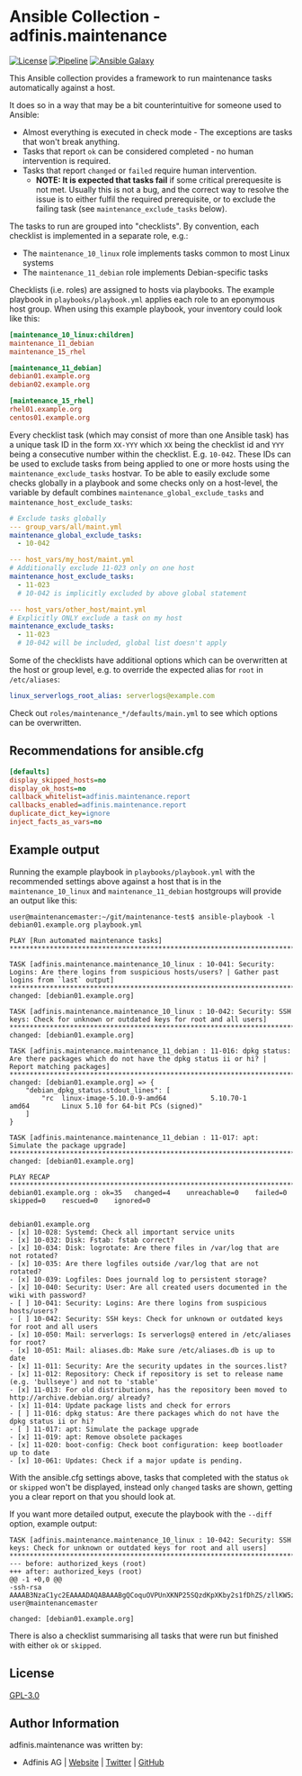 # Ansible Collection - adfinis.maintenance

[![License](https://img.shields.io/github/license/adfinis/ansible-collection-maintenance?style=flat-square)](https://github.com/adfinis/ansible-collection-maintenance/blob/main/LICENSE)
[![Pipeline](https://img.shields.io/github/actions/workflow/status/adfinis/ansible-collection-maintenance/.github/workflows/ansible-lint.yml?branch=main&style=flat-square)](https://github.com/adfinis/ansible-collection-maintenance/actions)
[![Ansible Galaxy](https://img.shields.io/badge/collection-adfinis.maintenance-informational?style=flat-square)](https://galaxy.ansible.com/adfinis/maintenance)
<!--[![Ansible Galaxy](https://img.shields.io/ansible/collection/2059?style=flat-square)](https://galaxy.ansible.com/adfinis/maintenance)-->

This Ansible collection provides a framework to run maintenance tasks automatically against a host.

It does so in a way that may be a bit counterintuitive for someone used to Ansible:
* Almost everything is executed in check mode - The exceptions are tasks that won't break anything.
* Tasks that report `ok` can be considered completed - no human intervention is required.
* Tasks that report `changed` or `failed` require human intervention.
  * **NOTE: It is expected that tasks fail** if some critical prerequesite is not met.  Usually this is not a bug, and
    the correct way to resolve the issue is to either fulfil the required prerequisite, or to exclude the failing task
    (see `maintenance_exclude_tasks` below).

The tasks to run are grouped into "checklists". By convention, each checklist is implemented in a separate role, e.g.:
* The `maintenance_10_linux` role implements tasks common to most Linux systems
* The `maintenance_11_debian` role implements Debian-specific tasks

Checklists (i.e. roles) are assigned to hosts via playbooks.  The
example playbook in `playbooks/playbook.yml` applies each role to an
eponymous host group.  When using this example playbook, your inventory could look like this:

```ini
[maintenance_10_linux:children]
maintenance_11_debian
maintenance_15_rhel

[maintenance_11_debian]
debian01.example.org
debian02.example.org

[maintenance_15_rhel]
rhel01.example.org
centos01.example.org
```

Every checklist task (which may consist of more than one Ansible task) has a unique task ID in the form `XX-YYY` which `XX` being the checklist id and `YYY` being a consecutive number within the checklist. E.g. `10-042`.  These IDs can be used to exclude tasks from being applied to one or more hosts using the `maintenance_exclude_tasks` hostvar.
To be able to easily exclude some checks globally in a playbook and some checks only on a host-level, the variable by default combines `maintenance_global_exclude_tasks` and `maintenance_host_exclude_tasks`:

```yaml
# Exclude tasks globally
--- group_vars/all/maint.yml
maintenance_global_exclude_tasks:
  - 10-042

--- host_vars/my_host/maint.yml
# Additionally exclude 11-023 only on one host
maintenance_host_exclude_tasks:
  - 11-023
  # 10-042 is implicitly excluded by above global statement

--- host_vars/other_host/maint.yml
# Explicitly ONLY exclude a task on my host
maintenance_exclude_tasks:
  - 11-023
  # 10-042 will be included, global list doesn't apply
```

Some of the checklists have additional options which can be
overwritten at the host or group level, e.g. to override the expected
alias for `root` in `/etc/aliases`:

```yaml
linux_serverlogs_root_alias: serverlogs@example.com
```

Check out `roles/maintenance_*/defaults/main.yml` to see which options can be overwritten.


## Recommendations for ansible.cfg

```ini
[defaults]
display_skipped_hosts=no
display_ok_hosts=no
callback_whitelist=adfinis.maintenance.report
callbacks_enabled=adfinis.maintenance.report
duplicate_dict_key=ignore
inject_facts_as_vars=no
```


## Example output

Running the example playbook in `playbooks/playbook.yml` with the recommended settings above against a host that is in the `maintenance_10_linux` and `maintenance_11_debian` hostgroups will provide an output like this:

```
user@maintenancemaster:~/git/maintenance-test$ ansible-playbook -l debian01.example.org playbook.yml 

PLAY [Run automated maintenance tasks] *****************************************************************************************************************************************************************************************************************************************************

TASK [adfinis.maintenance.maintenance_10_linux : 10-041: Security: Logins: Are there logins from suspicious hosts/users? | Gather past logins from `last` output] **************************************************************************************************************************
changed: [debian01.example.org]

TASK [adfinis.maintenance.maintenance_10_linux : 10-042: Security: SSH keys: Check for unknown or outdated keys for root and all users] ****************************************************************************************************************************************************
changed: [debian01.example.org]

TASK [adfinis.maintenance.maintenance_11_debian : 11-016: dpkg status: Are there packages which do not have the dpkg status ii or hi? | Report matching packages] **************************************************************************************************************************
changed: [debian01.example.org] => {
    "debian_dpkg_status.stdout_lines": [
        "rc  linux-image-5.10.0-9-amd64           5.10.70-1                      amd64        Linux 5.10 for 64-bit PCs (signed)"
    ]
}

TASK [adfinis.maintenance.maintenance_11_debian : 11-017: apt: Simulate the package upgrade] ***********************************************************************************************************************************************************************************************
changed: [debian01.example.org]

PLAY RECAP *********************************************************************************************************************************************************************************************************************************************************************************
debian01.example.org : ok=35   changed=4    unreachable=0    failed=0    skipped=0    rescued=0    ignored=0   


debian01.example.org
- [x] 10-028: Systemd: Check all important service units
- [x] 10-032: Disk: Fstab: fstab correct?
- [x] 10-034: Disk: logrotate: Are there files in /var/log that are not rotated?
- [x] 10-035: Are there logfiles outside /var/log that are not rotated?
- [x] 10-039: Logfiles: Does journald log to persistent storage?
- [x] 10-040: Security: User: Are all created users documented in the wiki with password?
- [ ] 10-041: Security: Logins: Are there logins from suspicious hosts/users?
- [ ] 10-042: Security: SSH keys: Check for unknown or outdated keys for root and all users
- [x] 10-050: Mail: serverlogs: Is serverlogs@ entered in /etc/aliases for root?
- [x] 10-051: Mail: aliases.db: Make sure /etc/aliases.db is up to date
- [x] 11-011: Security: Are the security updates in the sources.list?
- [x] 11-012: Repository: Check if repository is set to release name (e.g. 'bullseye') and not to 'stable'
- [x] 11-013: For old distributions, has the repository been moved to http://archive.debian.org/ already?
- [x] 11-014: Update package lists and check for errors
- [ ] 11-016: dpkg status: Are there packages which do not have the dpkg status ii or hi?
- [ ] 11-017: apt: Simulate the package upgrade
- [x] 11-019: apt: Remove obsolete packages
- [x] 11-020: boot-config: Check boot configuration: keep bootloader up to date
- [x] 10-061: Updates: Check if a major update is pending.
```

With the ansible.cfg settings above, tasks that completed with the status `ok` or `skipped` won't be displayed, instead only `changed` tasks are shown, getting you a clear report on that you should look at.

If you want more detailed output, execute the playbook with the `--diff` option, example output:
```
TASK [adfinis.maintenance.maintenance_10_linux : 10-042: Security: SSH keys: Check for unknown or outdated keys for root and all users] ****************************************************************************************************************************************************
--- before: authorized_keys (root)
+++ after: authorized_keys (root)
@@ -1 +0,0 @@
-ssh-rsa AAAAB3NzaC1yc2EAAAADAQABAAABgQCoquOVPUnXKNP25SQzdKpXKby2s1fDhZS/zllKW5zGMr+C9mnf7xMN+sB16yfXhQRCJGWjzjxNPl56lB9s4jV1lrFtDVEmGu+arv2eQa1cQJ6ggeOxhzfpbPVJh0T5cZg9XpuucJDTFceA/wN5eeWAIAQpzjeFTYn0obDjzSzoXsPiRZ35URCEF6R1/+6gj6WaosiGiCVUyyIK5vJLsbJCVsV+hSFmTrZfKIt33h+XcjKacfzGNsON++2B5m0EEvCy0= user@maintenancemaster

changed: [debian01.example.org]
```

There is also a checklist summarising all tasks that were run but finished with either `ok` or `skipped`.


## License

[GPL-3.0](https://github.com/adfinis-sygroup/ansible-role-repo_mirror/blob/master/LICENSE)

## Author Information

adfinis.maintenance was written by:

* Adfinis AG | [Website](https://adfinis.com) | [Twitter](https://twitter.com/adfinis) | [GitHub](https://github.com/adfinis)
